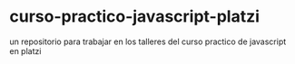 # curso-practico-javascript-platzi
un repositorio para trabajar en los talleres del curso practico de javascript en platzi
